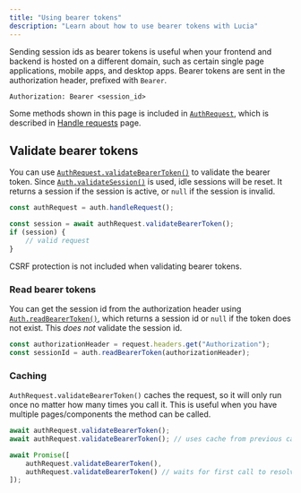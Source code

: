 ```yaml
---
title: "Using bearer tokens"
description: "Learn about how to use bearer tokens with Lucia"
---
```


Sending session ids as bearer tokens is useful when your frontend and backend is hosted on a different domain, such as certain single page applications, mobile apps, and desktop apps. Bearer tokens are sent in the authorization header, prefixed with `Bearer`.

```http
Authorization: Bearer <session_id>
```

Some methods shown in this page is included in [`AuthRequest`](/reference/lucia/interfaces/authrequest), which is described in [Handle requests](/basics/handle-requests) page.

## Validate bearer tokens

You can use [`AuthRequest.validateBearerToken()`](/reference/lucia/interfaces/authrequest#validatebearertoken) to validate the bearer token. Since [`Auth.validateSession()`](/reference/lucia/interfaces/auth#validatesession) is used, idle sessions will be reset. It returns a session if the session is active, or `null` if the session is invalid.

```ts
const authRequest = auth.handleRequest();

const session = await authRequest.validateBearerToken();
if (session) {
	// valid request
}
```

CSRF protection is not included when validating bearer tokens.

### Read bearer tokens

You can get the session id from the authorization header using [`Auth.readBearerToken()`](/reference/lucia/interfaces/auth#readbearertoken), which returns a session id or `null` if the token does not exist. This _does not_ validate the session id.

```ts
const authorizationHeader = request.headers.get("Authorization");
const sessionId = auth.readBearerToken(authorizationHeader);
```

### Caching

`AuthRequest.validateBearerToken()` caches the request, so it will only run once no matter how many times you call it. This is useful when you have multiple pages/components the method can be called.

```ts
await authRequest.validateBearerToken();
await authRequest.validateBearerToken(); // uses cache from previous call
```

```ts
await Promise([
	authRequest.validateBearerToken(),
	authRequest.validateBearerToken() // waits for first call to resolve
]);
```
